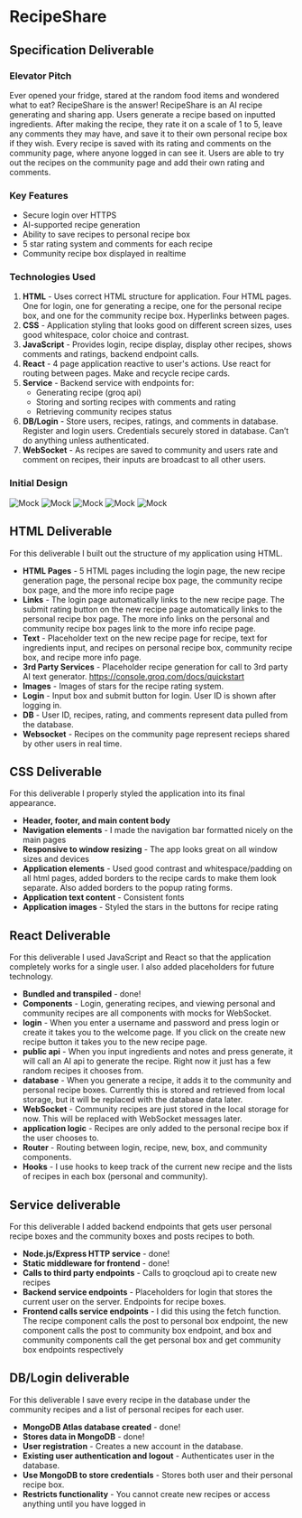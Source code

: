 # RecipeShare

## Specification Deliverable

### Elevator Pitch

Ever opened your fridge, stared at the random food items and wondered what to eat? RecipeShare is the answer! RecipeShare is an AI recipe generating and sharing app. Users generate a recipe based on inputted ingredients. After making the recipe, they rate it on a scale of 1 to 5, leave any comments they may have, and save it to their own personal recipe box if they wish. Every recipe is saved with its rating and comments on the community page, where anyone logged in can see it. Users are able to try out the recipes on the community page and add their own rating and comments.

### Key Features

- Secure login over HTTPS
- AI-supported recipe generation
- Ability to save recipes to personal recipe box
- 5 star rating system and comments for each recipe
- Community recipe box displayed in realtime

### Technologies Used

1. **HTML** - Uses correct HTML structure for application. Four HTML pages. One for login, one for generating a recipe, one for the personal recipe box, and one for the community recipe box. Hyperlinks between pages.
2. **CSS** - Application styling that looks good on different screen sizes, uses good whitespace, color choice and contrast.
3. **JavaScript** - Provides login, recipe display, display other recipes, shows comments and ratings, backend endpoint calls.
4. **React** - 4 page application reactive to user's actions. Use react for routing between pages. Make and recycle recipe cards.
5. **Service** - Backend service with endpoints for:
    * Generating recipe (groq api)
    * Storing and sorting recipes with comments and rating
    * Retrieving community recipes status
6. **DB/Login** - Store users, recipes, ratings, and comments in database. Register and login users. Credentials securely stored in database. Can’t do anything unless authenticated.
7. **WebSocket** - As recipes are saved to community and users rate and comment on recipes, their inputs are broadcast to all other users.

### Initial Design

![Mock](RecipeShareLogin.png)
![Mock](RecipeShareNewRecipe.png)
![Mock](RecipeSharePersonal.png)
![Mock](RecipeShareCommunity.png)
![Mock](RecipeShareRecipe.png)

## HTML Deliverable

For this deliverable I built out the structure of my application using HTML.

- **HTML Pages** - 5 HTML pages including the login page, the new recipe generation page, the personal recipe box page, the community recipe box page, and the more info recipe page
- **Links** - The login page automatically links to the new recipe page. The submit rating button on the new recipe page automatically links to the personal recipe box page. The more info links on the personal and community recipe box pages link to the more info recipe page.
- **Text** - Placeholder text on the new recipe page for recipe, text for ingredients input, and recipes on personal recipe box, community recipe box, and recipe more info page.
- **3rd Party Services** - Placeholder recipe generation for call to 3rd party AI text generator. https://console.groq.com/docs/quickstart
- **Images** - Images of stars for the recipe rating system.
- **Login** - Input box and submit button for login. User ID is shown after logging in.
- **DB** - User ID, recipes, rating, and comments represent data pulled from the database.
- **Websocket** -  Recipes on the community page represent recieps shared by other users in real time.

## CSS Deliverable

For this deliverable I properly styled the application into its final appearance.

-  **Header, footer, and main content body**
-  **Navigation elements** - I made the navigation bar formatted nicely on the main pages
-  **Responsive to window resizing** - The app looks great on all window sizes and devices
-  **Application elements** - Used good contrast and whitespace/padding on all html pages, added borders to the recipe cards to make them look separate. Also added borders to the popup rating forms.
-  **Application text content** - Consistent fonts
-  **Application images** - Styled the stars in the buttons for recipe rating

## React Deliverable

For this deliverable I used JavaScript and React so that the application completely works for a single user. I also added placeholders for future technology.

-  **Bundled and transpiled** - done!
-  **Components** - Login, generating recipes, and viewing personal and community recipes are all components with mocks for WebSocket.
  -  **login** - When you enter a username and password and press login or create it takes you to the welcome page. If you click on the create new recipe button it takes you to the new recipe page.
  -  **public api** - When you input ingredients and notes and press generate, it will call an AI api to generate the recipe. Right now it just has a few random recipes it chooses from.
  -  **database** - When you generate a recipe, it adds it to the community and personal recipe boxes. Currently this is stored and retrieved from local storage, but it will be replaced with the database data later.
  -  **WebSocket** - Community recipes are just stored in the local storage for now. This will be replaced with WebSocket messages later.
  -  **application logic** - Recipes are only added to the personal recipe box if the user chooses to.
-  **Router** - Routing between login, recipe, new, box, and community components.
-  **Hooks** - I use hooks to keep track of the current new recipe and the lists of recipes in each box (personal and community).

## Service deliverable

For this deliverable I added backend endpoints that gets user personal recipe boxes and the community boxes and posts recipes to both.

-  **Node.js/Express HTTP service** - done!
-  **Static middleware for frontend** - done!
-  **Calls to third party endpoints** - Calls to groqcloud api to create new recipes
-  **Backend service endpoints** - Placeholders for login that stores the current user on the server. Endpoints for recipe boxes.
-  **Frontend calls service endpoints** - I did this using the fetch function. The recipe component calls the post to personal box endpoint, the new component calls the post to community box endpoint, and box and community components call the get personal box and get community box endpoints respectively

## DB/Login deliverable

For this deliverable I save every recipe in the database under the community recipes and a list of personal recipes for each user.

- **MongoDB Atlas database created** - done!
- **Stores data in MongoDB** - done!
- **User registration** - Creates a new account in the database.
- **Existing user authentication and logout** - Authenticates user in the database.
- **Use MongoDB to store credentials** - Stores both user and their personal recipe box.
- **Restricts functionality** - You cannot create new recipes or access anything until you have logged in
